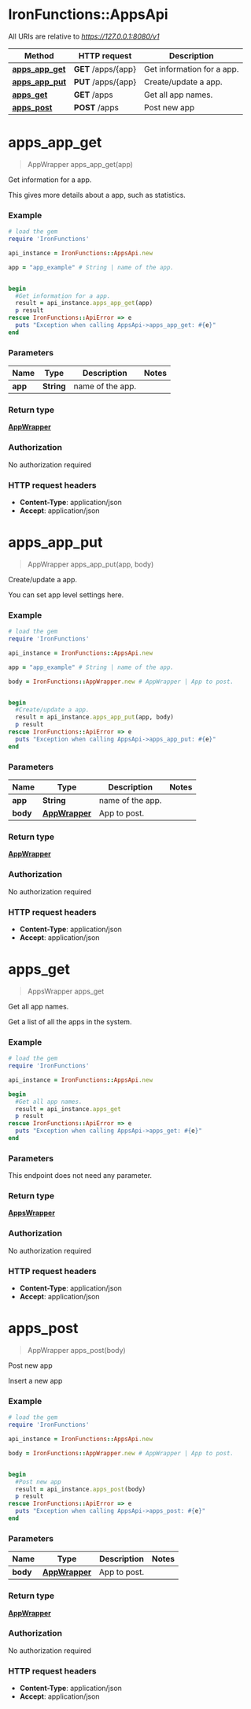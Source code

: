 # IronFunctions::AppsApi

All URIs are relative to *https://127.0.0.1:8080/v1*

Method | HTTP request | Description
------------- | ------------- | -------------
[**apps_app_get**](AppsApi.md#apps_app_get) | **GET** /apps/{app} | Get information for a app.
[**apps_app_put**](AppsApi.md#apps_app_put) | **PUT** /apps/{app} | Create/update a app.
[**apps_get**](AppsApi.md#apps_get) | **GET** /apps | Get all app names.
[**apps_post**](AppsApi.md#apps_post) | **POST** /apps | Post new app


# **apps_app_get**
> AppWrapper apps_app_get(app)

Get information for a app.

This gives more details about a app, such as statistics.

### Example
```ruby
# load the gem
require 'IronFunctions'

api_instance = IronFunctions::AppsApi.new

app = "app_example" # String | name of the app.


begin
  #Get information for a app.
  result = api_instance.apps_app_get(app)
  p result
rescue IronFunctions::ApiError => e
  puts "Exception when calling AppsApi->apps_app_get: #{e}"
end
```

### Parameters

Name | Type | Description  | Notes
------------- | ------------- | ------------- | -------------
 **app** | **String**| name of the app. | 

### Return type

[**AppWrapper**](AppWrapper.md)

### Authorization

No authorization required

### HTTP request headers

 - **Content-Type**: application/json
 - **Accept**: application/json



# **apps_app_put**
> AppWrapper apps_app_put(app, body)

Create/update a app.

You can set app level settings here. 

### Example
```ruby
# load the gem
require 'IronFunctions'

api_instance = IronFunctions::AppsApi.new

app = "app_example" # String | name of the app.

body = IronFunctions::AppWrapper.new # AppWrapper | App to post.


begin
  #Create/update a app.
  result = api_instance.apps_app_put(app, body)
  p result
rescue IronFunctions::ApiError => e
  puts "Exception when calling AppsApi->apps_app_put: #{e}"
end
```

### Parameters

Name | Type | Description  | Notes
------------- | ------------- | ------------- | -------------
 **app** | **String**| name of the app. | 
 **body** | [**AppWrapper**](AppWrapper.md)| App to post. | 

### Return type

[**AppWrapper**](AppWrapper.md)

### Authorization

No authorization required

### HTTP request headers

 - **Content-Type**: application/json
 - **Accept**: application/json



# **apps_get**
> AppsWrapper apps_get

Get all app names.

Get a list of all the apps in the system.

### Example
```ruby
# load the gem
require 'IronFunctions'

api_instance = IronFunctions::AppsApi.new

begin
  #Get all app names.
  result = api_instance.apps_get
  p result
rescue IronFunctions::ApiError => e
  puts "Exception when calling AppsApi->apps_get: #{e}"
end
```

### Parameters
This endpoint does not need any parameter.

### Return type

[**AppsWrapper**](AppsWrapper.md)

### Authorization

No authorization required

### HTTP request headers

 - **Content-Type**: application/json
 - **Accept**: application/json



# **apps_post**
> AppWrapper apps_post(body)

Post new app

Insert a new app

### Example
```ruby
# load the gem
require 'IronFunctions'

api_instance = IronFunctions::AppsApi.new

body = IronFunctions::AppWrapper.new # AppWrapper | App to post.


begin
  #Post new app
  result = api_instance.apps_post(body)
  p result
rescue IronFunctions::ApiError => e
  puts "Exception when calling AppsApi->apps_post: #{e}"
end
```

### Parameters

Name | Type | Description  | Notes
------------- | ------------- | ------------- | -------------
 **body** | [**AppWrapper**](AppWrapper.md)| App to post. | 

### Return type

[**AppWrapper**](AppWrapper.md)

### Authorization

No authorization required

### HTTP request headers

 - **Content-Type**: application/json
 - **Accept**: application/json



